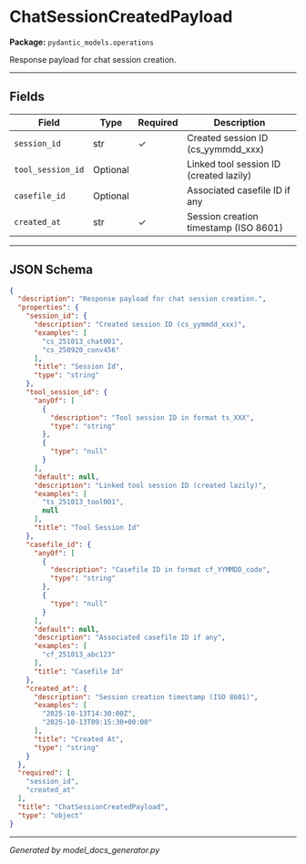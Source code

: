 # ChatSessionCreatedPayload

**Package:** `pydantic_models.operations`

Response payload for chat session creation.

---

## Fields

| Field | Type | Required | Description |
|-------|------|----------|-------------|
| `session_id` | str | ✓ | Created session ID (cs_yymmdd_xxx) |
| `tool_session_id` | Optional |  | Linked tool session ID (created lazily) |
| `casefile_id` | Optional |  | Associated casefile ID if any |
| `created_at` | str | ✓ | Session creation timestamp (ISO 8601) |

---

## JSON Schema

```json
{
  "description": "Response payload for chat session creation.",
  "properties": {
    "session_id": {
      "description": "Created session ID (cs_yymmdd_xxx)",
      "examples": [
        "cs_251013_chat001",
        "cs_250920_conv456"
      ],
      "title": "Session Id",
      "type": "string"
    },
    "tool_session_id": {
      "anyOf": [
        {
          "description": "Tool session ID in format ts_XXX",
          "type": "string"
        },
        {
          "type": "null"
        }
      ],
      "default": null,
      "description": "Linked tool session ID (created lazily)",
      "examples": [
        "ts_251013_tool001",
        null
      ],
      "title": "Tool Session Id"
    },
    "casefile_id": {
      "anyOf": [
        {
          "description": "Casefile ID in format cf_YYMMDD_code",
          "type": "string"
        },
        {
          "type": "null"
        }
      ],
      "default": null,
      "description": "Associated casefile ID if any",
      "examples": [
        "cf_251013_abc123"
      ],
      "title": "Casefile Id"
    },
    "created_at": {
      "description": "Session creation timestamp (ISO 8601)",
      "examples": [
        "2025-10-13T14:30:00Z",
        "2025-10-13T09:15:30+00:00"
      ],
      "title": "Created At",
      "type": "string"
    }
  },
  "required": [
    "session_id",
    "created_at"
  ],
  "title": "ChatSessionCreatedPayload",
  "type": "object"
}
```

---

*Generated by model_docs_generator.py*
